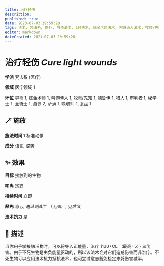 ```yaml
---
title: 治疗轻伤
description: 
published: true
date: 2023-07-03 19:59:28
tags: 法术, 咒法系, 医疗, 导师法术, 1环法术, 炼金术师法术, 吟游诗人法术, 牧师/先知法术, 德鲁伊法术, 猎人法术, 审判者法术, 秘学士法术, 圣骑士法术, 游侠法术, 2环法术, 萨满法术, 唤魂师法术, 女巫法术, 医疗领域
editor: markdown
dateCreated: 2023-07-03 19:59:28
---
```


# **治疗轻伤** *Cure light wounds*

**学派** 咒法系 (医疗) 

**领域** 医疗领域 1

**环位** 导师 1, 炼金术师 1, 吟游诗人 1, 牧师/先知 1, 德鲁伊 1, 猎人 1, 审判者 1, 秘学士 1, 圣骑士 1, 游侠 2, 萨满 1, 唤魂师 1, 女巫 1

## 🪄 施放

**施法时间** 1 标准动作

**成分** 语言, 姿势

## ✨ 效果 

**目标** 接触到的生物 

**距离** 接触  

**持续时间** 立即 

**豁免** 意志, 通过则减半 （无害）; 见后文

**法术抗力** 是

## 📖 描述

当你用手掌接触活物时，可以将导入正能量，治疗 {1d8+CL （最高+5）} 点伤害。由于不死生物是由负能量驱动的，所以该法术会对它们造成伤害而非治疗。不死生物可以应用法术抗力抵抗法术，也可尝试意志豁免检定来将伤害减半。
    